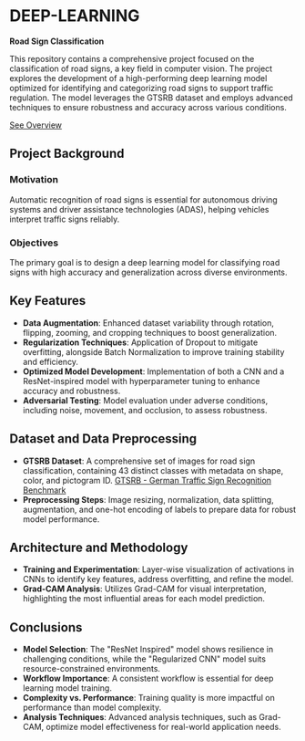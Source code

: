 # DEEP-LEARNING 
**Road Sign Classification**  

This repository contains a comprehensive project focused on the classification of road signs, a key field in computer vision. The project explores the development of a high-performing deep learning model optimized for identifying and categorizing road signs to support traffic regulation. The model leverages the GTSRB dataset and employs advanced techniques to ensure robustness and accuracy across various conditions.  

[See Overview](traffic-sign-recognition-overview.pdf)

## Project Background

### Motivation  
Automatic recognition of road signs is essential for autonomous driving systems and driver assistance technologies (ADAS), helping vehicles interpret traffic signs reliably.

### Objectives  
The primary goal is to design a deep learning model for classifying road signs with high accuracy and generalization across diverse environments.

## Key Features

- **Data Augmentation**: Enhanced dataset variability through rotation, flipping, zooming, and cropping techniques to boost generalization.
- **Regularization Techniques**: Application of Dropout to mitigate overfitting, alongside Batch Normalization to improve training stability and efficiency.
- **Optimized Model Development**: Implementation of both a CNN and a ResNet-inspired model with hyperparameter tuning to enhance accuracy and robustness.
- **Adversarial Testing**: Model evaluation under adverse conditions, including noise, movement, and occlusion, to assess robustness.

## Dataset and Data Preprocessing

- **GTSRB Dataset**: A comprehensive set of images for road sign classification, containing 43 distinct classes with metadata on shape, color, and pictogram ID.
[GTSRB - German Traffic Sign Recognition Benchmark](https://www.kaggle.com/datasets/meowmeowmeowmeowmeow/gtsrb-german-traffic-sign)
- **Preprocessing Steps**: Image resizing, normalization, data splitting, augmentation, and one-hot encoding of labels to prepare data for robust model performance.

## Architecture and Methodology

- **Training and Experimentation**: Layer-wise visualization of activations in CNNs to identify key features, address overfitting, and refine the model.
- **Grad-CAM Analysis**: Utilizes Grad-CAM for visual interpretation, highlighting the most influential areas for each model prediction.

## Conclusions

- **Model Selection**: The "ResNet Inspired" model shows resilience in challenging conditions, while the "Regularized CNN" model suits resource-constrained environments.
- **Workflow Importance**: A consistent workflow is essential for deep learning model training.
- **Complexity vs. Performance**: Training quality is more impactful on performance than model complexity.
- **Analysis Techniques**: Advanced analysis techniques, such as Grad-CAM, optimize model effectiveness for real-world application needs.

